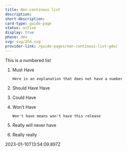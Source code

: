 ```yaml
---
title: Non-continous list
description: 
short-description: 
card-type: guide-page
status: active
display: true
phase: dev
svg: svg/2FA.svg
provider-link: /guide-pages/non-continous-list-gdoc
---
```

<div class="content-section">
<div class="section-container" markdown="1">

This is a numbered list


 1. Must Have


		Here is an explanation that does not have a number


 1. Should Have Have
 2. Could Have
 3. Won't Have


		Won't have means won't have this release


 1. Really will never have
 2. Really really
</div>
</div> 2023-01-10T13:54:09.897Z